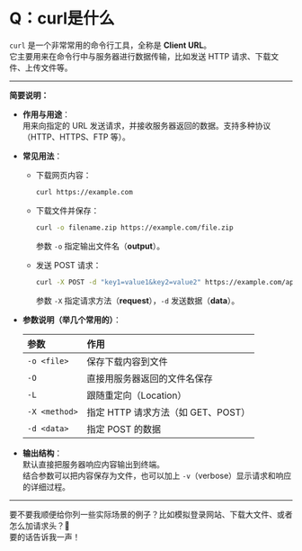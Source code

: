 # Q：curl是什么
`curl` 是一个非常常用的命令行工具，全称是 **Client URL**。  
它主要用来在命令行中与服务器进行数据传输，比如发送 HTTP 请求、下载文件、上传文件等。

---

**简要说明：**

- **作用与用途**：  
    用来向指定的 URL 发送请求，并接收服务器返回的数据。支持多种协议（HTTP、HTTPS、FTP 等）。
    
- **常见用法**：
    
    - 下载网页内容：
        
        ```bash
        curl https://example.com
        ```
        
    - 下载文件并保存：
        
        ```bash
        curl -o filename.zip https://example.com/file.zip
        ```
        
        参数 `-o` 指定输出文件名（**output**）。
        
    - 发送 POST 请求：
        
        ```bash
        curl -X POST -d "key1=value1&key2=value2" https://example.com/api
        ```
        
        参数 `-X` 指定请求方法（**request**），`-d` 发送数据（**data**）。
        
- **参数说明（举几个常用的）**：
    
    |参数|作用|
    |:--|:--|
    |`-o <file>`|保存下载内容到文件|
    |`-O`|直接用服务器返回的文件名保存|
    |`-L`|跟随重定向（Location）|
    |`-X <method>`|指定 HTTP 请求方法（如 GET、POST）|
    |`-d <data>`|指定 POST 的数据|
    
- **输出结构**：  
    默认直接把服务器响应内容输出到终端。  
    结合参数可以把内容保存为文件，也可以加上 `-v`（verbose）显示请求和响应的详细过程。
    

---

要不要我顺便给你列一些实际场景的例子？比如模拟登录网站、下载大文件、或者怎么加请求头？🌟  
要的话告诉我一声！